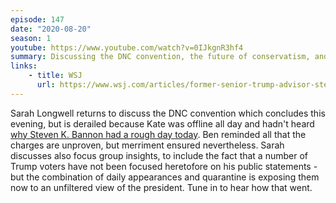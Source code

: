 ```yaml
---
episode: 147
date: "2020-08-20"
season: 1
youtube: https://www.youtube.com/watch?v=0IJkgnR3hf4
summary: Discussing the DNC convention, the future of conservatism, and the indictment of Steven K. Bannon. This surprises Kate for an interesting reason.
links:
    - title: WSJ
      url: https://www.wsj.com/articles/former-senior-trump-advisor-steve-bannon-charged-with-alleged-fundraising-scheme-11597931727
---
```

Sarah Longwell returns to discuss the DNC convention which concludes this evening, but is derailed because Kate was offline all day and hadn't heard [why Steven K. Bannon had a rough day today][wsj]. Ben reminded all that the charges are unproven, but merriment ensured nevertheless. Sarah discusses also focus group insights, to include the fact that a number of Trump voters have not been focused heretofore on his public statements - but the combination of daily appearances and quarantine is exposing them now to an unfiltered view of the president. Tune in to hear how that went.

[wsj]: https://www.wsj.com/articles/former-senior-trump-advisor-steve-bannon-charged-with-alleged-fundraising-scheme-11597931727
